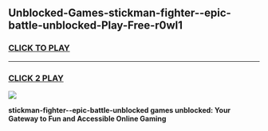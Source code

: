 
## Unblocked-Games-stickman-fighter--epic-battle-unblocked-Play-Free-r0wl1
<h3>
<a href="https://premium76.site?title=stickman-fighter--epic-battle-unblocked&ref=20M">CLICK TO PLAY</a></h3>
<hr>

<h3>
<a href="https://premium76.site?title=stickman-fighter--epic-battle-unblocked&ref=20M">CLICK 2 PLAY</a>
  
</h3>

<a href="https://premium76.site?title=stickman-fighter--epic-battle-unblocked&ref=19M"><img src="https://clearcache.store/games.png"></a>


**stickman-fighter--epic-battle-unblocked games unblocked: Your Gateway to Fun and Accessible Online Gaming**
